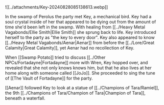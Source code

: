 ![[../attachments/Key-20240828085138613.webp]]

In the swamp of Perolus the party met Key, a mechanical bird. Key had a soul crystal inside of her that appeared to be dying out from the amount of time she'd been left in the swamp. With healing from [[../Heavy Metal Vagabonds/Ellie Smith|Ellie Smith]] she sprung back to life. Key introduced herself to the party as "the key to every door". Key also appeared to know [[../Heavy Metal Vagabonds/Aenar|Aenar]] from before the [[../Lore/Great Calamity|Great Calamity]], yet Aenar had no recollection of Key.

When [[Swamp Potato]] tried to discuss [[../Other NPCs/Fortadayne|Fortadayne]] more with Wren, Key hopped over, and revealed that she not only knows knows him, but that he also lives at her home along with someone called [[JoJo]]. She proceeded to sing the tune of [[The Vault of Fortadayne]] for the party.

[[Aenar]] followed Key to look at a statue of [[../Champions of Tara/Ramiel]], the 9th [[../Champions of Tara/Champion of Tara|Champion of Tara]], beneath a waterfall.